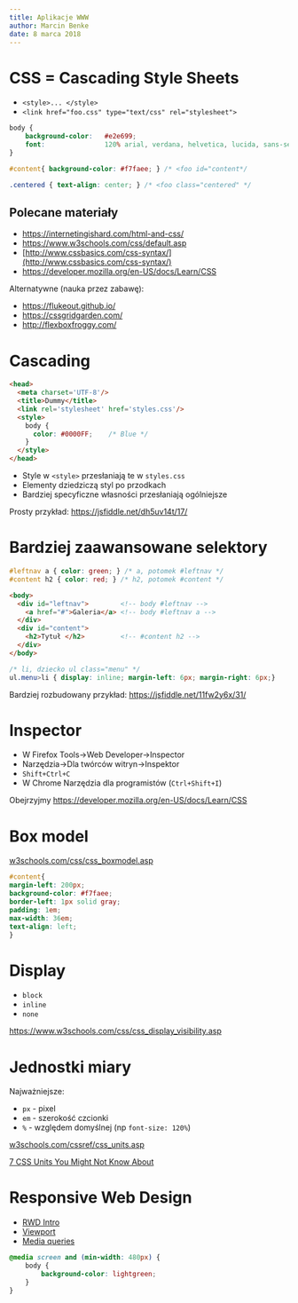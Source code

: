 ```yaml
---
title: Aplikacje WWW
author: Marcin Benke
date: 8 marca 2018
---
```


# CSS = Cascading Style Sheets
* `<style>... </style>`
* `<link href="foo.css" type="text/css" rel="stylesheet">`


```css
body {
    background-color:   #e2e699;
    font:               120% arial, verdana, helvetica, lucida, sans-serif;
}

#content{ background-color: #f7faee; } /* <foo id="content*/

.centered { text-align: center; } /* <foo class="centered" */
```

## Polecane materiały
* <https://internetingishard.com/html-and-css/>
* <https://www.w3schools.com/css/default.asp>
* [http://www.cssbasics.com/css-syntax/](http://www.cssbasics.com/css-syntax/)
* <https://developer.mozilla.org/en-US/docs/Learn/CSS>

Alternatywne (nauka przez zabawę):
* <https://flukeout.github.io/>
* <https://cssgridgarden.com/>
* <http://flexboxfroggy.com/>

# Cascading

``` html
<head>
  <meta charset='UTF-8'/>
  <title>Dummy</title>
  <link rel='stylesheet' href='styles.css'/>
  <style>
    body {
      color: #0000FF;    /* Blue */
    }
  </style>
</head>
```

* Style w `<style>` przesłaniają te w `styles.css`
* Elementy dziedziczą styl po przodkach
* Bardziej specyficzne własności przesłaniają ogólniejsze

Prosty przykład: <https://jsfiddle.net/dh5uv14t/17/>

# Bardziej zaawansowane selektory

``` css
#leftnav a { color: green; } /* a, potomek #leftnav */
#content h2 { color: red; } /* h2, potomek #content */
```

``` html
<body>
  <div id="leftnav">        <!-- body #leftnav -->
    <a href="#">Galeria</a> <!-- body #leftnav a -->
  </div>
  <div id="content">	
    <h2>Tytuł </h2>         <!-- #content h2 -->
  </div>
</body>	
```

``` css
/* li, dziecko ul class="menu" */
ul.menu>li { display: inline; margin-left: 6px; margin-right: 6px;}
```

Bardziej rozbudowany przykład: <https://jsfiddle.net/11fw2y6x/31/>

# Inspector

* W Firefox Tools->Web Developer->Inspector
* Narzędzia->Dla twórców witryn->Inspektor
* `Shift+Ctrl+C`
* W Chrome Narzędzia dla programistów (`Ctrl+Shift+I`)

Obejrzyjmy <https://developer.mozilla.org/en-US/docs/Learn/CSS>

# Box model

[w3schools.com/css/css_boxmodel.asp](http://w3schools.com/css/css_boxmodel.asp)

``` css
#content{
margin-left: 200px;
background-color: #f7faee;
border-left: 1px solid gray;
padding: 1em;
max-width: 36em;
text-align: left;
}
```

# Display

* `block`
* `inline`
* `none`

<https://www.w3schools.com/css/css_display_visibility.asp>

# Jednostki miary

Najważniejsze:

* `px` - pixel
* `em` - szerokość czcionki
* `%` - względem domyślnej (np `font-size: 120%`)

[w3schools.com/cssref/css_units.asp](http://www.w3schools.com/cssref/css_units.asp)

[7 CSS Units You Might Not Know About](http://webdesign.tutsplus.com/articles/7-css-units-you-might-not-know-about--cms-22573)

# Responsive Web Design

* [RWD Intro](https://www.w3schools.com/css/css_rwd_intro.asp)
* [Viewport](https://www.w3schools.com/css/css_rwd_viewport.asp)
* [Media queries](https://www.w3schools.com/css/css3_mediaqueries.asp)

``` css
@media screen and (min-width: 480px) {
    body {
        background-color: lightgreen;
    }
}
```
